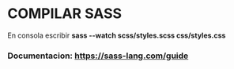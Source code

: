 # COMPILAR SASS
En consola escribir **sass --watch scss/styles.scss css/styles.css**
### Documentacion: https://sass-lang.com/guide